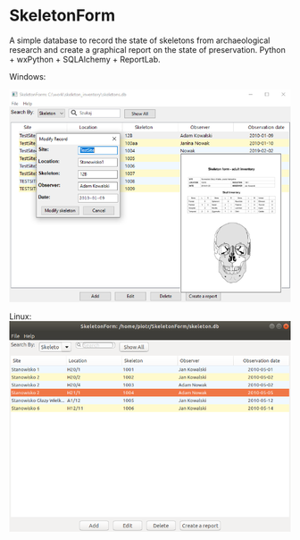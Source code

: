 # SkeletonForm
A simple database to record the state of skeletons from archaeological research and create a graphical report on the state of preservation.
Python + wxPython + SQLAlchemy + ReportLab.

Windows:

![Screen](/doc/screen.png)

Linux:
![Screen](/doc/screen_linux.png)
